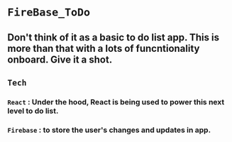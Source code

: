 # `FireBase_ToDo`

## Don't think of it as a basic to do list app. This is more than that with a lots of funcntionality onboard. Give it a shot.


## `Tech`

### `React` : Under the hood, React is being used to power this next level to do list.
### `Firebase` : to store the user's changes and updates in app.

